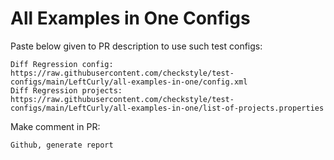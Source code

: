 # All Examples in One Configs
Paste below given to PR description to use such test configs:
```
Diff Regression config: https://raw.githubusercontent.com/checkstyle/test-configs/main/LeftCurly/all-examples-in-one/config.xml
Diff Regression projects: https://raw.githubusercontent.com/checkstyle/test-configs/main/LeftCurly/all-examples-in-one/list-of-projects.properties
```
Make comment in PR:
```
Github, generate report
```
